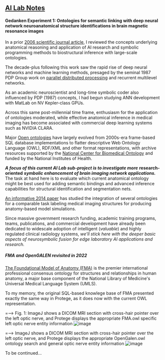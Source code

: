## <u>AI Lab Notes</u>

#### **Gedanken Experiment 1:** Ontologies for semantic linking with deep neural network neuroanatomical structure identifications in brain magnetic resonance images


In a prior [2006 scientific journal article](https://anatomypubs.onlinelibrary.wiley.com/doi/10.1002/ar.b.20095), I reviewed the concepts underlying anatomical reasoning and application of AI research and symbolic programming methods to biostructural inference with large-scale ontologies.

The decade-plus following this work saw the rapid rise of deep neural networks and machine learning methods, presaged by the seminal 1987 PDP Group work on [parallel distributed processing](https://mitpress.mit.edu/9780262680530/parallel-distributed-processing/) and recurrent multilevel networks.  

As an academic neuroscientist and long-time symbolic coder also influenced by PDP (1987) concepts, I had begun studying ANN development with MatLab on NV Kepler-class GPUs.

Across this same post-millennial time frame, enthusiasm for the application of ontologies moderated, while effective anatomical inference in medical imaging has become associated with commercial deep learning systems such as NVIDIA CLARA.  

Major [Open ontologies](https://bioportal.bioontology.org) have largely evolved from 2000s-era frame-based SQL database implementations to flatter descriptive Web Ontology Language (OWL), RDF/XML and other format representations, with archive resources supported by the [National Center for Biomedical Ontology](https://ncbo.bioontology.org/ncbo-summary) and funded by the National Institutes of Health. 

***A focus of this current AI Lab sub-project is to investigate more*** **research-oriented** ***symbolic enhancement of brain imaging network applications.***  The task at hand here is to evaluate which current anatomical ontology might be best used for adding semantic bindings and advanced inference capabilities for structural identification and segmentation nets.

[An informative 2014 paper](https://reader.elsevier.com/reader/sd/pii/S1532046414001555) has studied the integration of several ontologies for a comparable task labeling medical imaging structures for producing anatomy-based model simulations.

Since massive government research funding, academic training programs, teams, publications, and commercial development have already been dedicated to widescale adoption of intelligent ($valuable$) and highly regulated clinical radiology systems, *we'll stick here with the deeper basic aspects of neurosymbolic fusion for edge laboratory AI applications and research.*


##### ***FMA and OpenGALEN revisited in 2022***


[The Foundational Model of Anatomy (FMA)](https://reader.elsevier.com/reader/sd/pii/S0169023X03001253) is the premier international professional consensus ontology for structures and relationships in human anatomy, a major base component of the National Library of Medicine's Universal Medical Language System (UMLS). 

To my memory, the original SQL-based knowlege base of FMA presented exactly the same way in Protege, as it does now with the current OWL representation.


 =--> Fig. 1: ImageJ shows a DICOM MRI section with cross-hair pointer over the left optic nerve, and Protege displays the appropriate FMA.owl specific left optic nerve entity information
 ![image](https://user-images.githubusercontent.com/71346897/189554130-b5340f6f-9657-45da-bfd2-9266f33c0307.png)




 =--> ImageJ shows a DICOM MRI section with cross-hair pointer over the left optic nerve, and Protege displays the appropriate OpenGalen.owl ontology search and general optic nerve entity information
![image](https://user-images.githubusercontent.com/71346897/189554214-dd2d7983-48fc-4f83-97c8-c6b2ae4dc975.png)



To be continued...
